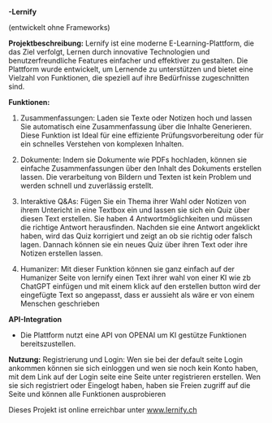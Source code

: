 **-Lernify**

(entwickelt ohne Frameworks)

**Projektbeschreibung:**
Lernify ist eine moderne E-Learning-Plattform, die das Ziel verfolgt, Lernen durch innovative Technologien und benutzerfreundliche Features einfacher und effektiver zu gestalten. Die Plattform wurde entwickelt, um Lernende zu unterstützen und bietet eine Vielzahl von Funktionen, die speziell auf ihre Bedürfnisse zugeschnitten sind.


**Funktionen:**

1. Zusammenfassungen:
Laden sie Texte oder Notizen hoch und lassen Sie automatisch eine Zusammenfassung über die Inhalte Generieren. Diese Funktion ist Ideal für eine effiziente Prüfungsvorbereitung oder für ein schnelles Verstehen von komplexen Inhalten. 

2. Dokumente:
Indem sie Dokumente wie PDFs hochladen, können sie einfache Zusammenfassungen über den Inhalt des Dokuments erstellen lassen.
Die verarbeitung von Bildern und Texten ist kein Problem und werden schnell und zuverlässig erstellt. 

3. Interaktive Q&As:
Fügen Sie ein Thema ihrer Wahl oder Notizen von ihrem Untericht in eine Textbox ein und lassen sie sich ein Quiz über diesen Text erstellen. Sie haben 4 Antwortmöglichkeiten und müssen die richtige Antwort herausfinden. Nachden sie eine Antwort angeklickt haben, wird das Quiz korrigiert und zeigt an ob sie richtig oder falsch lagen. Dannach können sie ein neues Quiz über ihren Text oder ihre Notizen erstellen lassen.

4. Humanizer: Mit dieser Funktion können sie ganz einfach auf der Humanizer Seite von lernify einen Text ihrer wahl von einer KI wie zb ChatGPT einfügen und mit einem klick auf den erstellen button wird der eingefügte Text so angepasst, dass er aussieht als wäre er von einem Menschen geschrieben



**API-Integration**
- Die Plattform nutzt eine API von OPENAI um KI gestütze Funktionen bereitszustellen.




**Nutzung:**
Registrierung und Login: Wen sie bei der default seite Login ankommen können sie sich einloggen und wen sie noch kein Konto haben, mit dem Link auf der Login seite eine Seite unter registrieren erstellen. Wen sie sich registriert oder Eingelogt haben, haben sie Freien zugriff auf die Seite und können alle Funktionen ausprobieren



Dieses Projekt ist online erreichbar unter www.lernify.ch 

